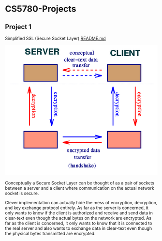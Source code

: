 # CS5780-Projects
## Project 1
Simplified SSL (Secure Socket Layer) [README.md](Project1/README.md) 

![SSL](Project1/SSL.png)

Conceptually a Secure Socket Layer can be thought of as a pair of sockets between a server and a client where communication on the actual network socket is secure.

Clever implementation can actually hide the mess of encryption, decryption, and key exchange protocol entirely. As far as the server is concerned, it only wants to know if the client is authorized and receive and send data in clear-text even though the actual bytes on the network are encrypted. As far as the client is concerned, it only wants to know that it is connected to the real server and also wants to exchange data in clear-text even though the physical bytes transmitted are encrypted. 